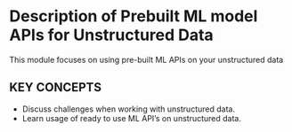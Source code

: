 # Description of Prebuilt ML model APIs for Unstructured Data

This module focuses on using pre-built ML APIs on your unstructured data

## KEY CONCEPTS

* Discuss challenges when working with unstructured data.
* Learn usage of ready to use ML API’s on unstructured data.